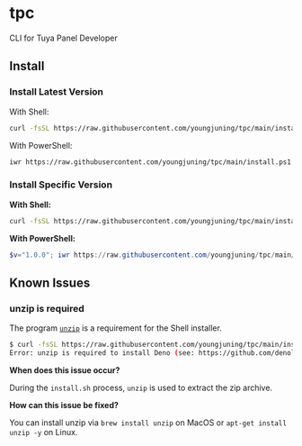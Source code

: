 # tpc

CLI for Tuya Panel Developer

## Install

### Install Latest Version

With Shell:

```sh
curl -fsSL https://raw.githubusercontent.com/youngjuning/tpc/main/install.sh | sh
```

With PowerShell:

```sh
iwr https://raw.githubusercontent.com/youngjuning/tpc/main/install.ps1 -useb | iex
```

### Install Specific Version

**With Shell:**

```sh
curl -fsSL https://raw.githubusercontent.com/youngjuning/tpc/main/install.sh | sh -s v0.0.1
```

**With PowerShell:**

```powershell
$v="1.0.0"; iwr https://raw.githubusercontent.com/youngjuning/tpc/main/install.ps1 -useb | iex
```

## Known Issues

### unzip is required

The program [`unzip`](https://linux.die.net/man/1/unzip) is a requirement for the Shell installer.

```sh
$ curl -fsSL https://raw.githubusercontent.com/youngjuning/tpc/main/install.sh | sh
Error: unzip is required to install Deno (see: https://github.com/denoland/deno_install#unzip-is-required).
```

**When does this issue occur?**

During the `install.sh` process, `unzip` is used to extract the zip archive.

**How can this issue be fixed?**

You can install unzip via `brew install unzip` on MacOS or `apt-get install unzip -y` on Linux.
